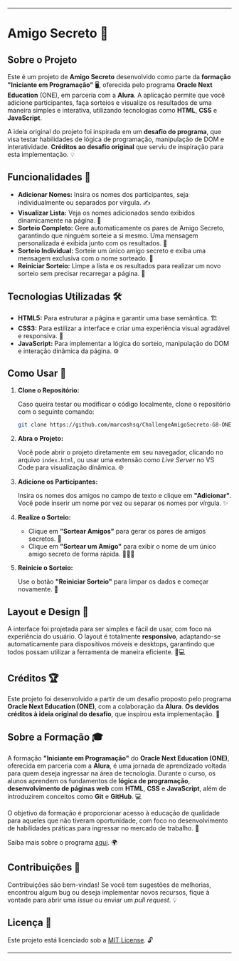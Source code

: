 
---

# Amigo Secreto 🎁

## Sobre o Projeto

Este é um projeto de **Amigo Secreto** desenvolvido como parte da **formação "Iniciante em Programação"** 🖥️, oferecida pelo programa **Oracle Next Education** (ONE), em parceria com a **Alura**. A aplicação permite que você adicione participantes, faça sorteios e visualize os resultados de uma maneira simples e interativa, utilizando tecnologias como **HTML**, **CSS** e **JavaScript**.

A ideia original do projeto foi inspirada em um **desafio do programa**, que visa testar habilidades de lógica de programação, manipulação de DOM e interatividade. **Créditos ao desafio original** que serviu de inspiração para esta implementação. 💡

## Funcionalidades 🔧

- **Adicionar Nomes:** Insira os nomes dos participantes, seja individualmente ou separados por vírgula. ✍️
- **Visualizar Lista:** Veja os nomes adicionados sendo exibidos dinamicamente na página. 👀
- **Sorteio Completo:** Gere automaticamente os pares de Amigo Secreto, garantindo que ninguém sorteie a si mesmo. Uma mensagem personalizada é exibida junto com os resultados. 🎉
- **Sorteio Individual:** Sorteie um único amigo secreto e exiba uma mensagem exclusiva com o nome sorteado. 🤔
- **Reiniciar Sorteio:** Limpe a lista e os resultados para realizar um novo sorteio sem precisar recarregar a página. 🔄

## Tecnologias Utilizadas 🛠️

- **HTML5:** Para estruturar a página e garantir uma base semântica. 🏗️
- **CSS3:** Para estilizar a interface e criar uma experiência visual agradável e responsiva. 🎨
- **JavaScript:** Para implementar a lógica do sorteio, manipulação do DOM e interação dinâmica da página. ⚙️

## Como Usar 🚀

1. **Clone o Repositório:**  

   Caso queira testar ou modificar o código localmente, clone o repositório com o seguinte comando:

   ```bash
   git clone https://github.com/marcoshsq/ChallengeAmigoSecreto-G8-ONE.git
   ```

2. **Abra o Projeto:**  

   Você pode abrir o projeto diretamente em seu navegador, clicando no arquivo `index.html`, ou usar uma extensão como *Live Server* no VS Code para visualização dinâmica. 🌐

3. **Adicione os Participantes:**  

   Insira os nomes dos amigos no campo de texto e clique em **"Adicionar"**. Você pode inserir um nome por vez ou separar os nomes por vírgula. ✨

4. **Realize o Sorteio:**  

   - Clique em **"Sortear Amigos"** para gerar os pares de amigos secretos. 🎲
   - Clique em **"Sortear um Amigo"** para exibir o nome de um único amigo secreto de forma rápida. 🧑‍🤝‍🧑

5. **Reinicie o Sorteio:**  

   Use o botão **"Reiniciar Sorteio"** para limpar os dados e começar novamente. 🔁

## Layout e Design 🎨

A interface foi projetada para ser simples e fácil de usar, com foco na experiência do usuário. O layout é totalmente **responsivo**, adaptando-se automaticamente para dispositivos móveis e desktops, garantindo que todos possam utilizar a ferramenta de maneira eficiente. 📱💻

## Créditos 🏆

Este projeto foi desenvolvido a partir de um desafio proposto pelo programa **Oracle Next Education (ONE)**, com a colaboração da **Alura**. **Os devidos créditos à ideia original do desafio**, que inspirou esta implementação. 🙌

## Sobre a Formação 🎓

A formação **"Iniciante em Programação"** do **Oracle Next Education (ONE)**, oferecida em parceria com a **Alura**, é uma jornada de aprendizado voltada para quem deseja ingressar na área de tecnologia. Durante o curso, os alunos aprendem os fundamentos de **lógica de programação**, **desenvolvimento de páginas web** com **HTML**, **CSS** e **JavaScript**, além de introduzirem conceitos como **Git** e **GitHub**. 💻

O objetivo da formação é proporcionar acesso à educação de qualidade para aqueles que não tiveram oportunidade, com foco no desenvolvimento de habilidades práticas para ingressar no mercado de trabalho. 💪

Saiba mais sobre o programa [aqui](https://www.oracle.com/br/education/oracle-next-education/). 🌍

## Contribuições 🤝

Contribuições são bem-vindas! Se você tem sugestões de melhorias, encontrou algum bug ou deseja implementar novos recursos, fique à vontade para abrir uma *issue* ou enviar um *pull request*. 💡

## Licença 📜

Este projeto está licenciado sob a [MIT License](LICENSE). 🔓

---
